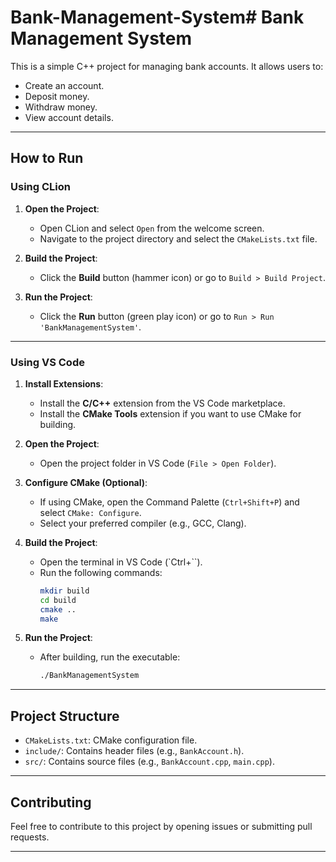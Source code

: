 # Bank-Management-System# Bank Management System

This is a simple C++ project for managing bank accounts. It allows users to:
- Create an account.
- Deposit money.
- Withdraw money.
- View account details.

---

## How to Run

### **Using CLion**
1. **Open the Project**:
   - Open CLion and select `Open` from the welcome screen.
   - Navigate to the project directory and select the `CMakeLists.txt` file.

2. **Build the Project**:
   - Click the **Build** button (hammer icon) or go to `Build > Build Project`.

3. **Run the Project**:
   - Click the **Run** button (green play icon) or go to `Run > Run 'BankManagementSystem'`.

---

### **Using VS Code**
1. **Install Extensions**:
   - Install the **C/C++** extension from the VS Code marketplace.
   - Install the **CMake Tools** extension if you want to use CMake for building.

2. **Open the Project**:
   - Open the project folder in VS Code (`File > Open Folder`).

3. **Configure CMake (Optional)**:
   - If using CMake, open the Command Palette (`Ctrl+Shift+P`) and select `CMake: Configure`.
   - Select your preferred compiler (e.g., GCC, Clang).

4. **Build the Project**:
   - Open the terminal in VS Code (`Ctrl+``).
   - Run the following commands:
     ```bash
     mkdir build
     cd build
     cmake ..
     make
     ```

5. **Run the Project**:
   - After building, run the executable:
     ```bash
     ./BankManagementSystem
     ```

---

## Project Structure
- `CMakeLists.txt`: CMake configuration file.
- `include/`: Contains header files (e.g., `BankAccount.h`).
- `src/`: Contains source files (e.g., `BankAccount.cpp`, `main.cpp`).

---

## Contributing
Feel free to contribute to this project by opening issues or submitting pull requests.

---
